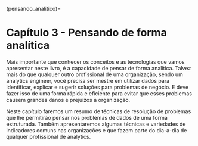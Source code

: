 (pensando_analitico)=
# Capítulo 3 - Pensando de forma analítica

Mais importante que conhecer os conceitos e as tecnologias que vamos apresentar neste livro, é a capacidade de pensar de forma analítica. Talvez mais do que qualquer outro profissional de uma organização, sendo um analytics engineer, você precisa ser mestre em utilizar dados para identificar, explicar e sugerir soluções para problemas de negócio. E deve fazer isso de uma forma rápida e eficiente para evitar que esses problemas causem grandes danos e prejuízos à organização. 

Neste capítulo faremos um resumo de técnicas de resolução de problemas que lhe permitirão pensar nos problemas de dados de uma forma estruturada. Também apresentaremos algumas técnicas e variedades de indicadores comuns nas organizações e que fazem parte do dia-a-dia de qualquer profissional de analytics.
